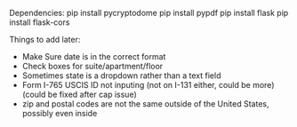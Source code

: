 Dependencies:
pip install pycryptodome
pip install pypdf
pip install flask
pip install flask-cors

Things to add later:

- Make Sure date is in the correct format
- Check boxes for suite/apartment/floor
- Sometimes state is a dropdown rather than a text field
- Form I-765 USCIS ID not inputing (not on I-131 either, could be more) (could be fixed after cap issue)
- zip and postal codes are not the same outside of the United States, possibly even inside
